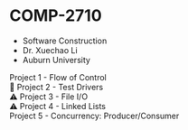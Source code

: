 # COMP-2710
- Software Construction<br />
- Dr. Xuechao Li<br />
- Auburn University

Project 1 - Flow of Control<br />
🎲 Project 2 - Test Drivers<br />
⚠️ Project 3 - File I/O<br />
⚠️ Project 4 - Linked Lists<br />
Project 5 - Concurrency: Producer/Consumer <br />
